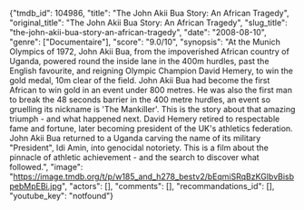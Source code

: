 {"tmdb_id": 104986, "title": "The John Akii Bua Story: An African Tragedy", "original_title": "The John Akii Bua Story: An African Tragedy", "slug_title": "the-john-akii-bua-story-an-african-tragedy", "date": "2008-08-10", "genre": ["Documentaire"], "score": "9.0/10", "synopsis": "At the Munich Olympics of 1972, John Akii Bua, from the impoverished African country of Uganda, powered round the inside lane in the 400m hurdles, past the English favourite, and reigning Olympic Champion David Hemery, to win the gold medal, 10m clear of the field. John Akii Bua had become the first African to win gold in an event under 800 metres. He was also the first man to break the 48 seconds barrier in the 400 metre hurdles, an event so gruelling its nickname is 'The Mankiller'. This is the story about that amazing triumph - and what happened next. David Hemery retired to respectable fame and fortune, later becoming president of the UK's athletics federation. John Akii Bua returned to a Uganda carving the name of its military \"President\", Idi Amin, into genocidal notoriety. This is a film about the pinnacle of athletic achievement - and the search to discover what followed.", "image": "https://image.tmdb.org/t/p/w185_and_h278_bestv2/bEqmiSRqBzKGIbvBisbpebMpEBi.jpg", "actors": [], "comments": [], "recommandations_id": [], "youtube_key": "notfound"}